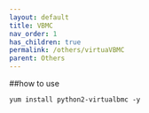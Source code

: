 ```yaml
---
layout: default
title: VBMC
nav_order: 1
has_children: true
permalink: /others/virtuaVBMC
parent: Others
---
```


##how to use





```
yum install python2-virtualbmc -y
```

